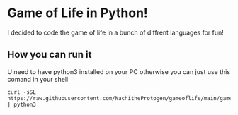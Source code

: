 # Game of Life in Python!
I decided to code the game of life in a bunch of diffrent languages for fun!
## How you can run it
U need to have python3 installed on your PC otherwise you can just use this comand in your shell
```Shell
curl -sSL https://raw.githubusercontent.com/NachitheProtogen/gameoflife/main/gameoflife.py | python3
```

